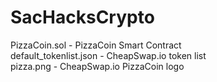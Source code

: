 # SacHacksCrypto
PizzaCoin.sol - PizzaCoin Smart Contract <br />
default_tokenlist.json - CheapSwap.io token list <br />
pizza.png - CheapSwap.io PizzaCoin logo <br />
